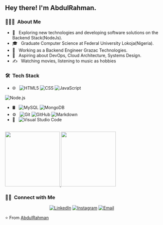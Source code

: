 <h2> Hey there! I'm AbdulRahman.</h2>

<h3> 👨🏻‍💻 &nbsp;About Me </h3>

- 🤔 &nbsp; Exploring new technologies and developing software solutions on the Backend Stack(NodeJs).
- 🎓 &nbsp; Graduate Computer Science at Federal University Lokoja(Nigeria).
- 💼 &nbsp; Working as a Backend Engineer Grazac Technologies.
- 🌱 &nbsp; Aspiring about DevOps, Cloud Architecture, Systems Design.
- ✍️ &nbsp; Watching movies, listening to music as hobbies

<h3> 🛠 &nbsp;Tech Stack</h3>

- 🌐 &nbsp;
  ![HTML5](https://img.shields.io/badge/-HTML5-333333?style=flat&logo=HTML5)
  ![CSS](https://img.shields.io/badge/-CSS-333333?style=flat&logo=CSS3&logoColor=1572B6)
  ![JavaScript](https://img.shields.io/badge/-JavaScript-333333?style=flat&logo=javascript)
<!--   ![Bootstrap](https://img.shields.io/badge/-Bootstrap-333333?style=flat&logo=bootstrap&logoColor=563D7C) -->
  ![Node.js](https://img.shields.io/badge/-Node.js-333333?style=flat&logo=node.js)
<!--   ![React](https://img.shields.io/badge/-React-333333?style=flat&logo=react) -->
- 🛢 &nbsp;
  ![MySQL](https://img.shields.io/badge/-MySQL-333333?style=flat&logo=mysql)
  ![MongoDB](https://img.shields.io/badge/-MongoDB-333333?style=flat&logo=mongodb)
- ⚙️ &nbsp;
  ![Git](https://img.shields.io/badge/-Git-333333?style=flat&logo=git)
  ![GitHub](https://img.shields.io/badge/-GitHub-333333?style=flat&logo=github)
  ![Markdown](https://img.shields.io/badge/-Markdown-333333?style=flat&logo=markdown)
- 🔧 &nbsp;
  ![Visual Studio Code](https://img.shields.io/badge/-Visual%20Studio%20Code-333333?style=flat&logo=visual-studio-code&logoColor=007ACC)

<br/>

<a href="https://github.com/Alao-Abiodun">
  <img height="180em" src="https://github-readme-stats.vercel.app/api?username=Alao-Abiodun&theme=buefy&show_icons=true" />
  <img height="180em" src="https://github-readme-stats.vercel.app/api/top-langs/?username=Alao-Abiodun&theme=buefy&layout=compact" />
</a>

<br/>

<h3> 🤝🏻 &nbsp;Connect with Me </h3>

<p align="center">
<a href="https://www.linkedin.com/in/alao-abiodun/"><img alt="LinkedIn" src="https://img.shields.io/badge/LinkedIn-Alao%20Abiodun%20AbdulRahman-blue?style=flat-square&logo=linkedin"></a>
<a href="https://www.instagram.com/alao43844/"><img alt="Instagram" src="https://img.shields.io/badge/Instagram-alao43844-blue?style=flat-square&logo=instagram"></a>
<a href="mailto:abiodundev@gmail.com"><img alt="Email" src="https://img.shields.io/badge/Email-abiodundev@gmail.com-blue?style=flat-square&logo=gmail"></a>
</p>

⭐️ From [AbdulRahman](https://github.com/Alao-Abiodun)

